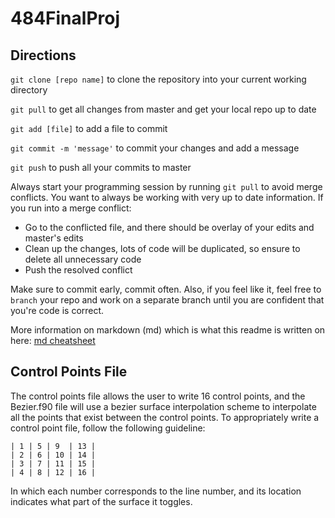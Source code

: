 # 484FinalProj

## Directions
`git clone [repo name]` to clone the repository into your current working directory

`git pull` to get all changes from master and get your local repo up to date

`git add [file]` to add a file to commit

`git commit -m 'message'` to commit your changes and add a message

`git push` to push all your commits to master

Always start your programming session by running `git pull` to avoid merge conflicts.  You want to always be working with very up to date information.
If you run into a merge conflict:
* Go to the conflicted file, and there should be overlay of your edits and master's edits
* Clean up the changes, lots of code will be duplicated, so ensure to delete all unnecessary code
* Push the resolved conflict

Make sure to commit early, commit often.  Also, if you feel like it, feel free to `branch` your repo and work on a separate branch until you are confident that you're code is correct.

More information on markdown (md) which is what this readme is written on here: [md cheatsheet](https://github.com/adam-p/markdown-here/wiki/Markdown-Cheatsheet)

## Control Points File
The control points file allows the user to write 16 control points, and the Bezier.f90 file will use a bezier surface interpolation scheme to interpolate all the points that exist between the control points.  To appropriately write a control point file, follow the following guideline:

```
| 1 | 5 | 9  | 13 |
| 2 | 6 | 10 | 14 |
| 3 | 7 | 11 | 15 |
| 4 | 8 | 12 | 16 |
```

In which each number corresponds to the line number, and its location indicates what part of the surface it toggles.
